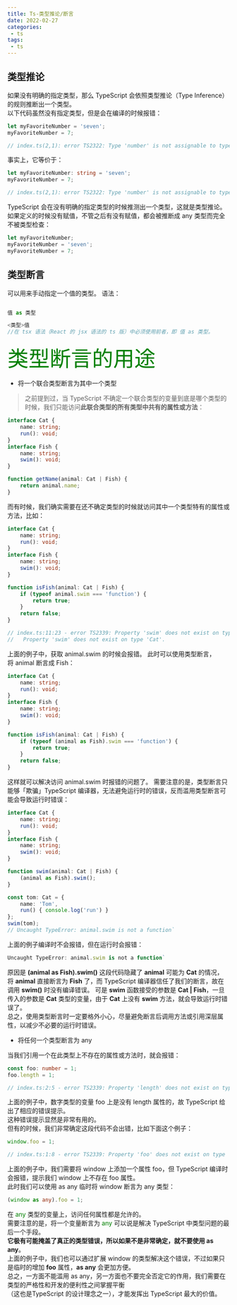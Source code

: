 ```yaml
---
title: Ts-类型推论/断言
date: 2022-02-27
categories:
 - ts
tags:
 - ts
---
```


## 类型推论

如果没有明确的指定类型，那么 TypeScript 会依照类型推论（Type Inference）的规则推断出一个类型。                  
以下代码虽然没有指定类型，但是会在编译的时候报错：
```ts
let myFavoriteNumber = 'seven';
myFavoriteNumber = 7;

// index.ts(2,1): error TS2322: Type 'number' is not assignable to type 'string'.
```
事实上，它等价于：

```ts
let myFavoriteNumber: string = 'seven';
myFavoriteNumber = 7;

// index.ts(2,1): error TS2322: Type 'number' is not assignable to type 'string'.
```
TypeScript 会在没有明确的指定类型的时候推测出一个类型，这就是类型推论。
如果定义的时候没有赋值，不管之后有没有赋值，都会被推断成 any 类型而完全不被类型检查：

```ts
let myFavoriteNumber;
myFavoriteNumber = 'seven';
myFavoriteNumber = 7;
```

## 类型断言

可以用来手动指定一个值的类型。
语法：
```ts

值 as 类型

<类型>值
//在 tsx 语法（React 的 jsx 语法的 ts 版）中必须使用前者，即 值 as 类型。

```

<font color="green" size="12" bold>类型断言的用途</font>

- 将一个联合类型断言为其中一个类型
> 之前提到过，当 TypeScript 不确定一个联合类型的变量到底是哪个类型的时候，我们只能访问**此联合类型的所有类型中共有的属性或方法**：

```ts
interface Cat {
    name: string;
    run(): void;
}
interface Fish {
    name: string;
    swim(): void;
}

function getName(animal: Cat | Fish) {
    return animal.name;
}
```

而有时候，我们确实需要在还不确定类型的时候就访问其中一个类型特有的属性或方法，比如：

```ts
interface Cat {
    name: string;
    run(): void;
}
interface Fish {
    name: string;
    swim(): void;
}

function isFish(animal: Cat | Fish) {
    if (typeof animal.swim === 'function') {
        return true;
    }
    return false;
}

// index.ts:11:23 - error TS2339: Property 'swim' does not exist on type 'Cat | Fish'.
//   Property 'swim' does not exist on type 'Cat'.
```

上面的例子中，获取 animal.swim 的时候会报错。
此时可以使用类型断言，将 animal 断言成 Fish：

```ts
interface Cat {
    name: string;
    run(): void;
}
interface Fish {
    name: string;
    swim(): void;
}

function isFish(animal: Cat | Fish) {
    if (typeof (animal as Fish).swim === 'function') {
        return true;
    }
    return false;
}
```
这样就可以解决访问 animal.swim 时报错的问题了。
需要注意的是，类型断言只能够「欺骗」TypeScript 编译器，无法避免运行时的错误，反而滥用类型断言可能会导致运行时错误：

```ts
interface Cat {
    name: string;
    run(): void;
}
interface Fish {
    name: string;
    swim(): void;
}

function swim(animal: Cat | Fish) {
    (animal as Fish).swim();
}

const tom: Cat = {
    name: 'Tom',
    run() { console.log('run') }
};
swim(tom);
// Uncaught TypeError: animal.swim is not a function`
```

上面的例子编译时不会报错，但在运行时会报错：

```ts
Uncaught TypeError: animal.swim is not a function`
```

原因是 **(animal as Fish).swim()** 这段代码隐藏了 **animal** 可能为 **Cat** 的情况，将 **animal** 直接断言为 **Fish** 了，而 TypeScript 编译器信任了我们的断言，故在调用 **swim()** 时没有编译错误。
可是 **swim** 函数接受的参数是 **Cat | Fish**，一旦传入的参数是 **Cat** 类型的变量，由于 **Cat** 上没有 **swim** 方法，就会导致运行时错误了。<br>
总之，使用类型断言时一定要格外小心，尽量避免断言后调用方法或引用深层属性，以减少不必要的运行时错误。

- 将任何一个类型断言为 any

当我们引用一个在此类型上不存在的属性或方法时，就会报错：

```ts
const foo: number = 1;
foo.length = 1;

// index.ts:2:5 - error TS2339: Property 'length' does not exist on type 'number'.
```
上面的例子中，数字类型的变量 foo 上是没有 length 属性的，故 TypeScript 给出了相应的错误提示。<br>
这种错误提示显然是非常有用的。<br>
但有的时候，我们非常确定这段代码不会出错，比如下面这个例子：<br>

```ts
window.foo = 1;

// index.ts:1:8 - error TS2339: Property 'foo' does not exist on type 'Window & typeof globalThis'.
```
上面的例子中，我们需要将 window 上添加一个属性 foo，但 TypeScript 编译时会报错，提示我们 window 上不存在 foo 属性。<br>
此时我们可以使用 as any 临时将 window 断言为 any 类型：
```ts
(window as any).foo = 1;
```

在 <font color="green">any</font> 类型的变量上，访问任何属性都是允许的。<br>
需要注意的是，将一个变量断言为 <font color="green">any</font> 可以说是解决 TypeScript 中类型问题的最后一个手段。<br>
**它极有可能掩盖了真正的类型错误，所以如果不是非常确定，就不要使用 as any**。<br>
上面的例子中，我们也可以通过扩展 window 的类型解决这个错误，不过如果只是临时的增加 **foo** 属性，**as any** 会更加方便。<br>
总之，一方面不能滥用 as any，另一方面也不要完全否定它的作用，我们需要在类型的严格性和开发的便利性之间掌握平衡<br>
（这也是TypeScript 的设计理念之一），才能发挥出 TypeScript 最大的价值。